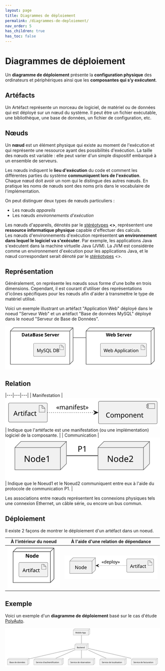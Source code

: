 ```yaml
---
layout: page
title: Diagrammes de déploiement
permalink: /diagrammes-de-deploiement/
nav_order: 5
has_children: true
has_toc: false
---
```


# Diagrammes de déploiement

Un **diagramme de déploiement** présente la **configuration physique** des ordinateurs et
périphériques ainsi que les **composantes qui s‘y exécutent**.

## Artéfacts

Un Artéfact représente un morceau de logiciel, de matériel ou de données qui est déployé sur un nœud du système. Il peut être un fichier exécutable, une bibliothèque, une base de données, un fichier de configuration, etc.

## Nœuds

Un **nœud** est un élément physique qui existe au moment de l'exécution et qui représente une ressource ayant des possibilités d'exécution. La taille des nœuds est variable : elle peut varier d'un simple dispositif embarqué à un ensemble de serveurs.

Les nœuds indiquent le **lieu d'exécution** du code et comment les différentes parties du système **communiquent lors de l'exécution**.  
Chaque nœud doit avoir un nom qui le distingue des autres nœuds. En pratique les noms de nœuds sont des noms pris dans le vocabulaire de l'implémentation.

On peut distinguer deux types de nœuds particuliers :

- Les nœuds _appareils_
- Les nœuds _environnements d'exécution_

Les nœuds d'appareils, dénotés par le [stéréotypes](../ocl-stereotypes/#stereotypes) **<<device>>**, représentent une **ressource informatique physique** capable d'effectuer des calculs.  
Les nœuds d'environnements d'exécution représentent **un environnement dans lequel le logiciel va s'exécuter**. Par exemple, les applications Java s'exécutent dans la machine virtuelle Java (JVM). La JVM est considérée comme un environnement d'exécution pour les applications Java, et le nœud correspondant serait dénoté par le [stéréotypes](../ocl-stereotypes) <<JVM>>.

## Représentation

Généralement, on représente les nœuds sous forme d'une boîte en trois dimensions. Cependant, il est courant d'utiliser des représentations d'icônes spécifiques pour les nœuds afin d'aider à transmettre le type de matériel utilisé.

Voici un exemple illustrant un artéfact "Application Web" déployé dans le noeud "Serveur Web" et un artéfact "Base de données MySQL" déployé dans le noeud "Serveur de Base de Données".

![](/out/plant_uml/deploymentRepresentation/deploymentRepresentation.svg)

## Relation

|---|---|---|
| Manifestation | ![](/out/plant_uml/manifestationRelationshipExample/manifestationRelationshipExample.svg) | Indique que l'artéfacte est une manifestation (ou une implémentation) logiciel de la composante. |
| Communication | ![](/out/plant_uml/communicationRelationExample/communicationRelationExample.svg) | Indique que le Noeud1 et le Noeud2 communiquent entre eux à l'aide du protocole de communication P1. |

Les associations entre nœuds représentent les
connexions physiques tels une connexion Ethernet,
un câble série, ou encore un bus commun.

## Déploiement

Il existe 2 façons de montrer le déploiement d'un artéfact dans un noeud.

|                        À l'intérieur du noeud                         |                À l'aide d'une relation de dépendance                |
| :-------------------------------------------------------------------: | :-----------------------------------------------------------------: |
| ![](/out/plant_uml/deployRelationExample2/deployRelationExample2.svg) | ![](/out/plant_uml/deployRelationExample/deployRelationExample.svg) |

## Exemple

Voici un exemple d'un **diagramme de déploiement** basé sur le cas d'étude [PolyAuto](../polyauto/).

![](/out/plant_uml/exempleDiagDeployment/exempleDiagDeployment.svg)

